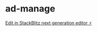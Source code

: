 # ad-manage

[Edit in StackBlitz next generation editor ⚡️](https://stackblitz.com/~/github.com/vermilion-bird/ad-manage)